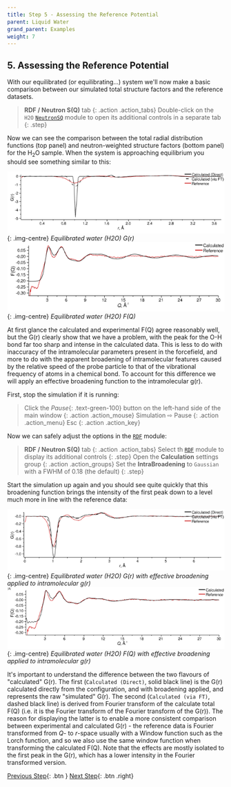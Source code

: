 ```yaml
---
title: Step 5 - Assessing the Reference Potential
parent: Liquid Water
grand_parent: Examples
weight: 7
---
```


## 5. Assessing the Reference Potential

With our equilibrated (or equilibrating...) system we'll now make a basic comparison between our simulated total structure factors and the reference datasets.

> **RDF / Neutron S(Q)** tab
{: .action .action_tabs}
> Double-click on the `H2O` [`NeutronSQ`](../../userguide/modules/neutronsq) module to open its additional controls in a separate tab
{: .step}

Now we can see the comparison between the total radial distribution functions (top panel) and neutron-weighted structure factors (bottom panel) for the H<sub>2</sub>O sample. When the system is approaching equilibrium you should see something similar to this:

![](equilibrated-h2o-gr.png){: .img-centre}
*Equilibrated water (H2O) G(r)*
![](equilibrated-h2o-fq.png){: .img-centre}
*Equilibrated water (H2O) F(Q)*

At first glance the calculated and experimental F(Q) agree reasonably well, but the G(r) clearly show that we have a problem, with the peak for the O-H bond far too sharp and intense in the calculated data. This is less to do with inaccuracy of the intramolecular parameters present in the forcefield, and more to do with the apparent broadening of intramolecular features caused by the relative speed of the probe particle to that of the vibrational frequency of atoms in a chemical bond. To account for this difference we will apply an effective broadening function to the intramolecular g(r).

First, stop the simulation if it is running:

> Click the _Pause_{: .text-green-100} button on the left-hand side of the main window
{: .action .action_mouse}
> Simulation &#8680; Pause
{: .action .action_menu}
> Esc
{: .action .action_key}

Now we can safely adjust the options in the [`RDF`](../../userguide/modules/rdf) module:

> **RDF / Neutron S(Q)** tab
{: .action .action_tabs}
> Select th [`RDF`](../../userguide/modules/rdf) module to display its additional controls
{: .step}
> Open the **Calculation** settings group
{: .action .action_groups}
> Set the **IntraBroadening** to `Gaussian` with a FWHM of 0.18 (the default)
{: .step}

Start the simulation up again and you should see quite quickly that this broadening function brings the intensity of the first peak down to a level much more in line with the reference data:

![](equilibrated-h2o-broadened-gr.png){: .img-centre}
*Equilibrated water (H2O) G(r) with effective broadening applied to intramolecular g(r)*
![](equilibrated-h2o-broadened-fq.png){: .img-centre}
*Equilibrated water (H2O) F(Q) with effective broadening applied to intramolecular g(r)*

It's important to understand the difference between the two flavours of "calculated" G(r). The first (`Calculated (Direct)`, solid black line) is the G(r) calculated directly from the configuration, and with broadening applied, and represents the raw "simulated" G(r). The second (`Calculated (via FT)`, dashed black line) is derived from Fourier transform of the calculate total F(Q) (i.e. it is the Fourier transform of the Fourier transform of the G(r)). The reason for displaying the latter is to enable a more consistent comparison between experimental and calculated G(r) - the reference data is Fourier transformed from _Q_- to _r_-space usually with a Window function such as the Lorch function, and so we also use the same window function when transforming the calculated F(Q). Note that the effects are mostly isolated to the first peak in the G(r), which has a lower intensity in the Fourier transformed version.

[Previous Step](/docs/examples/water/step4){: .btn }   [Next Step](/docs/examples/water/step6){: .btn .right}
